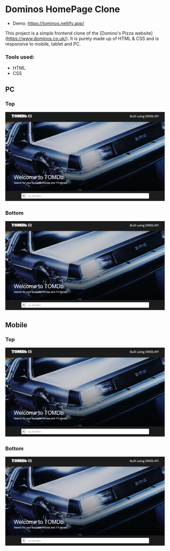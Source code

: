 # Dominos HomePage Clone

- Demo: https://tominos.netlify.app/

This project is a simple frontend clone of the [Domino's Pizza website] (https://www.dominos.co.uk/). It is purely made up of HTML & CSS and is responsive to mobile, tablet and PC. 

### Tools used:
- HTML
- CSS

## PC

### Top
![](https://github.com/tom-morgan00/TOMDb/blob/master/1.png?raw=true)

### Bottom
![](https://github.com/tom-morgan00/TOMDb/blob/master/1.png?raw=true)

## Mobile

### Top
![](https://github.com/tom-morgan00/TOMDb/blob/master/1.png?raw=true)

### Bottom
![](https://github.com/tom-morgan00/TOMDb/blob/master/1.png?raw=true)


